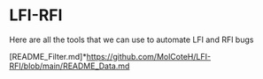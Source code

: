 # LFI-RFI
Here are all the tools that we can use to automate LFI and RFI bugs



[README_Filter.md]*https://github.com/MolCoteH/LFI-RFI/blob/main/README_Data.md
